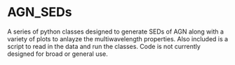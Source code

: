# AGN_SEDs
A series of python classes designed to generate SEDs of AGN along with a variety of plots to anlayze the multiwavelength properties. Also included is a script to read in the data and run the classes. Code is not currently designed for broad or general use. 
